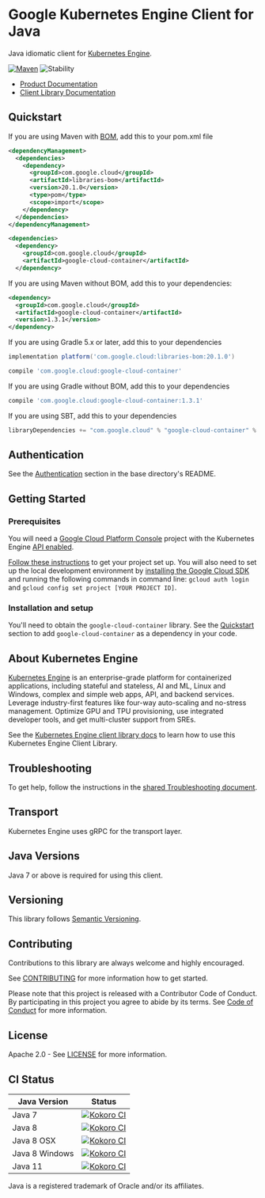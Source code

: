 # Google Kubernetes Engine Client for Java

Java idiomatic client for [Kubernetes Engine][product-docs].

[![Maven][maven-version-image]][maven-version-link]
![Stability][stability-image]

- [Product Documentation][product-docs]
- [Client Library Documentation][javadocs]

## Quickstart

If you are using Maven with [BOM][libraries-bom], add this to your pom.xml file
```xml
<dependencyManagement>
  <dependencies>
    <dependency>
      <groupId>com.google.cloud</groupId>
      <artifactId>libraries-bom</artifactId>
      <version>20.1.0</version>
      <type>pom</type>
      <scope>import</scope>
    </dependency>
  </dependencies>
</dependencyManagement>

<dependencies>
  <dependency>
    <groupId>com.google.cloud</groupId>
    <artifactId>google-cloud-container</artifactId>
  </dependency>

```

If you are using Maven without BOM, add this to your dependencies:

```xml
<dependency>
  <groupId>com.google.cloud</groupId>
  <artifactId>google-cloud-container</artifactId>
  <version>1.3.1</version>
</dependency>

```

If you are using Gradle 5.x or later, add this to your dependencies
```Groovy
implementation platform('com.google.cloud:libraries-bom:20.1.0')

compile 'com.google.cloud:google-cloud-container'
```
If you are using Gradle without BOM, add this to your dependencies
```Groovy
compile 'com.google.cloud:google-cloud-container:1.3.1'
```

If you are using SBT, add this to your dependencies
```Scala
libraryDependencies += "com.google.cloud" % "google-cloud-container" % "1.3.1"
```

## Authentication

See the [Authentication][authentication] section in the base directory's README.

## Getting Started

### Prerequisites

You will need a [Google Cloud Platform Console][developer-console] project with the Kubernetes Engine [API enabled][enable-api].

[Follow these instructions][create-project] to get your project set up. You will also need to set up the local development environment by
[installing the Google Cloud SDK][cloud-sdk] and running the following commands in command line:
`gcloud auth login` and `gcloud config set project [YOUR PROJECT ID]`.

### Installation and setup

You'll need to obtain the `google-cloud-container` library.  See the [Quickstart](#quickstart) section
to add `google-cloud-container` as a dependency in your code.

## About Kubernetes Engine


[Kubernetes Engine][product-docs] is an enterprise-grade platform for containerized applications, including stateful and stateless, AI and ML, Linux and Windows, complex and simple web apps, API, and backend services. Leverage industry-first features like four-way auto-scaling and no-stress management. Optimize GPU and TPU provisioning, use integrated developer tools, and get multi-cluster support from SREs.

See the [Kubernetes Engine client library docs][javadocs] to learn how to
use this Kubernetes Engine Client Library.






## Troubleshooting

To get help, follow the instructions in the [shared Troubleshooting document][troubleshooting].

## Transport

Kubernetes Engine uses gRPC for the transport layer.

## Java Versions

Java 7 or above is required for using this client.

## Versioning


This library follows [Semantic Versioning](http://semver.org/).


## Contributing


Contributions to this library are always welcome and highly encouraged.

See [CONTRIBUTING][contributing] for more information how to get started.

Please note that this project is released with a Contributor Code of Conduct. By participating in
this project you agree to abide by its terms. See [Code of Conduct][code-of-conduct] for more
information.

## License

Apache 2.0 - See [LICENSE][license] for more information.

## CI Status

Java Version | Status
------------ | ------
Java 7 | [![Kokoro CI][kokoro-badge-image-1]][kokoro-badge-link-1]
Java 8 | [![Kokoro CI][kokoro-badge-image-2]][kokoro-badge-link-2]
Java 8 OSX | [![Kokoro CI][kokoro-badge-image-3]][kokoro-badge-link-3]
Java 8 Windows | [![Kokoro CI][kokoro-badge-image-4]][kokoro-badge-link-4]
Java 11 | [![Kokoro CI][kokoro-badge-image-5]][kokoro-badge-link-5]

Java is a registered trademark of Oracle and/or its affiliates.

[product-docs]: https://cloud.google.com/kubernetes-engine/
[javadocs]: https://googleapis.dev/java/google-cloud-container/latest/
[kokoro-badge-image-1]: http://storage.googleapis.com/cloud-devrel-public/java/badges/java-container/java7.svg
[kokoro-badge-link-1]: http://storage.googleapis.com/cloud-devrel-public/java/badges/java-container/java7.html
[kokoro-badge-image-2]: http://storage.googleapis.com/cloud-devrel-public/java/badges/java-container/java8.svg
[kokoro-badge-link-2]: http://storage.googleapis.com/cloud-devrel-public/java/badges/java-container/java8.html
[kokoro-badge-image-3]: http://storage.googleapis.com/cloud-devrel-public/java/badges/java-container/java8-osx.svg
[kokoro-badge-link-3]: http://storage.googleapis.com/cloud-devrel-public/java/badges/java-container/java8-osx.html
[kokoro-badge-image-4]: http://storage.googleapis.com/cloud-devrel-public/java/badges/java-container/java8-win.svg
[kokoro-badge-link-4]: http://storage.googleapis.com/cloud-devrel-public/java/badges/java-container/java8-win.html
[kokoro-badge-image-5]: http://storage.googleapis.com/cloud-devrel-public/java/badges/java-container/java11.svg
[kokoro-badge-link-5]: http://storage.googleapis.com/cloud-devrel-public/java/badges/java-container/java11.html
[stability-image]: https://img.shields.io/badge/stability-ga-green
[maven-version-image]: https://img.shields.io/maven-central/v/com.google.cloud/google-cloud-container.svg
[maven-version-link]: https://search.maven.org/search?q=g:com.google.cloud%20AND%20a:google-cloud-container&core=gav
[authentication]: https://github.com/googleapis/google-cloud-java#authentication
[developer-console]: https://console.developers.google.com/
[create-project]: https://cloud.google.com/resource-manager/docs/creating-managing-projects
[cloud-sdk]: https://cloud.google.com/sdk/
[troubleshooting]: https://github.com/googleapis/google-cloud-common/blob/master/troubleshooting/readme.md#troubleshooting
[contributing]: https://github.com/googleapis/java-container/blob/master/CONTRIBUTING.md
[code-of-conduct]: https://github.com/googleapis/java-container/blob/master/CODE_OF_CONDUCT.md#contributor-code-of-conduct
[license]: https://github.com/googleapis/java-container/blob/master/LICENSE

[enable-api]: https://console.cloud.google.com/flows/enableapi?apiid=container.googleapis.com
[libraries-bom]: https://github.com/GoogleCloudPlatform/cloud-opensource-java/wiki/The-Google-Cloud-Platform-Libraries-BOM
[shell_img]: https://gstatic.com/cloudssh/images/open-btn.png
